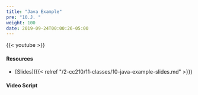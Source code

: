 ```yaml
---
title: "Java Example"
pre: "10.J. "
weight: 100
date: 2019-09-24T00:00:26-05:00
---
```


{{< youtube  >}}

#### Resources

* [Slides]({{< relref "/2-cc210/11-classes/10-java-example-slides.md" >}})

#### Video Script
